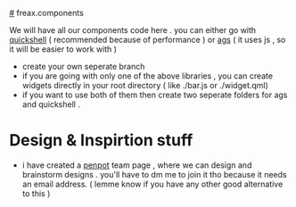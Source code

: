 [#](#) freax.components

We will have all our components code here . you can either go with [quickshell](https://quickshell.outfoxxed.me/) ( recommended because of performance ) or [ags](https://aylur.github.io/ags/) ( it uses js , so it will be easier to work with ) 

- create your own seperate branch 
- if you are going with only one of the above libraries , you can create widgets directly in your root directory  ( like ./bar.js or ./widget.qml)
- if you want to use both of them then create two seperate folders for ags and quickshell . 
  
# Design & Inspirtion stuff
- i have created a [penpot](https://penpot.app/) team page , where we can design and brainstorm designs . you'll have to dm me to join it tho because it needs an email address. ( lemme know if you have any other good alternative to this )
